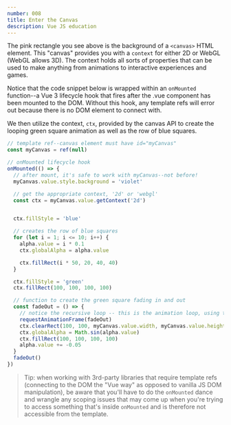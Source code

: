 ```yaml
---
number: 008
title: Enter the Canvas
description: Vue JS education
---
```


The pink rectangle you see above is the background of a `<canvas>` HTML element. This "canvas" provides you with a `context` for either 2D or WebGL (WebGL allows 3D). The context holds all sorts of properties that  can be used to make anything from animations to interactive experiences and games.

Notice that the code snippet below is wrapped within an `onMounted` function--a Vue 3 lifecycle hook that fires after the .vue component has been mounted to the DOM. Without this hook, any template refs will error out because there is no DOM element to connect with.

We then utilize the context, `ctx`, provided by the canvas API to create the looping green square animation as well as the row of blue squares.

```javascript
// template ref--canvas element must have id="myCanvas"
const myCanvas = ref(null)

// onMounted lifecycle hook
onMounted(() => {
  // after mount, it's safe to work with myCanvas--not before!
  myCanvas.value.style.background = 'violet'

  // get the appropriate context, '2d' or 'webgl'
  const ctx = myCanvas.value.getContext('2d')


  ctx.fillStyle = 'blue'

  // creates the row of blue squares
  for (let i = 1; i <= 10; i++) {
    alpha.value = i * 0.1
    ctx.globalAlpha = alpha.value

    ctx.fillRect(i * 50, 20, 40, 40)
  }

  ctx.fillStyle = 'green'
  ctx.fillRect(100, 100, 100, 100)

  // function to create the green square fading in and out
  const fadeOut = () => {
    // notice the recursive loop -- this is the animation loop, using the built-in function `requestAnimationFrame`
    requestAnimationFrame(fadeOut)
    ctx.clearRect(100, 100, myCanvas.value.width, myCanvas.value.height)
    ctx.globalAlpha = Math.sin(alpha.value)
    ctx.fillRect(100, 100, 100, 100)
    alpha.value += -0.05
  }
  fadeOut()
})
```

> Tip: when working with 3rd-party libraries that require template refs (connecting to the DOM the "Vue way" as opposed to vanilla JS DOM manipulation), be aware that you'll have to do the `onMounted` dance and wrangle any scoping issues that may come up when you're trying to access something that's inside `onMounted` and is therefore not accessible from the template.


